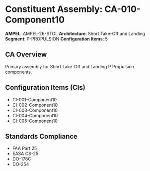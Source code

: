 # Constituent Assembly: CA-010-Component10

**AMPEL**: AMPEL-26-STOL
**Architecture**: Short Take-Off and Landing
**Segment**: P-PROPULSION
**Configuration Items**: 5

## CA Overview
Primary assembly for Short Take-Off and Landing P Propulsion components.

## Configuration Items (CIs)
- CI-001-Component10
- CI-002-Component10
- CI-003-Component10
- CI-004-Component10
- CI-005-Component10

## Standards Compliance
- FAA Part 25
- EASA CS-25
- DO-178C
- DO-254
